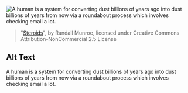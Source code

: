![A human is a system for converting dust billions of years ago into dust billions of years from now via a roundabout process which involves checking email a lot.](https://imgs.xkcd.com/comics/steroids.png)
> "[Steroids](https://xkcd.com/1173/)", by Randall Munroe, licensed under Creative Commons Attribution-NonCommercial 2.5 License

## Alt Text
A human is a system for converting dust billions of years ago into dust billions of years from now via a roundabout process which involves checking email a lot.
